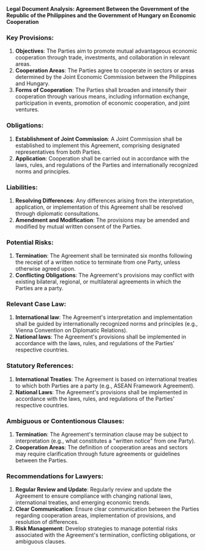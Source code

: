 **Legal Document Analysis: Agreement Between the Government of the Republic of the Philippines and the Government of Hungary on Economic Cooperation**

### Key Provisions:

1. **Objectives**: The Parties aim to promote mutual advantageous economic cooperation through trade, investments, and collaboration in relevant areas.
2. **Cooperation Areas**: The Parties agree to cooperate in sectors or areas determined by the Joint Economic Commission between the Philippines and Hungary.
3. **Forms of Cooperation**: The Parties shall broaden and intensify their cooperation through various means, including information exchange, participation in events, promotion of economic cooperation, and joint ventures.

### Obligations:

1. **Establishment of Joint Commission**: A Joint Commission shall be established to implement this Agreement, comprising designated representatives from both Parties.
2. **Application**: Cooperation shall be carried out in accordance with the laws, rules, and regulations of the Parties and internationally recognized norms and principles.

### Liabilities:

1. **Resolving Differences**: Any differences arising from the interpretation, application, or implementation of this Agreement shall be resolved through diplomatic consultations.
2. **Amendment and Modification**: The provisions may be amended and modified by mutual written consent of the Parties.

### Potential Risks:

1. **Termination**: The Agreement shall be terminated six months following the receipt of a written notice to terminate from one Party, unless otherwise agreed upon.
2. **Conflicting Obligations**: The Agreement's provisions may conflict with existing bilateral, regional, or multilateral agreements in which the Parties are a party.

### Relevant Case Law:

1. **International law**: The Agreement's interpretation and implementation shall be guided by internationally recognized norms and principles (e.g., Vienna Convention on Diplomatic Relations).
2. **National laws**: The Agreement's provisions shall be implemented in accordance with the laws, rules, and regulations of the Parties' respective countries.

### Statutory References:

1. **International Treaties**: The Agreement is based on international treaties to which both Parties are a party (e.g., ASEAN Framework Agreement).
2. **National Laws**: The Agreement's provisions shall be implemented in accordance with the laws, rules, and regulations of the Parties' respective countries.

### Ambiguous or Contentionous Clauses:

1. **Termination**: The Agreement's termination clause may be subject to interpretation (e.g., what constitutes a "written notice" from one Party).
2. **Cooperation Areas**: The definition of cooperation areas and sectors may require clarification through future agreements or guidelines between the Parties.

### Recommendations for Lawyers:

1. **Regular Review and Update**: Regularly review and update the Agreement to ensure compliance with changing national laws, international treaties, and emerging economic trends.
2. **Clear Communication**: Ensure clear communication between the Parties regarding cooperation areas, implementation of provisions, and resolution of differences.
3. **Risk Management**: Develop strategies to manage potential risks associated with the Agreement's termination, conflicting obligations, or ambiguous clauses.